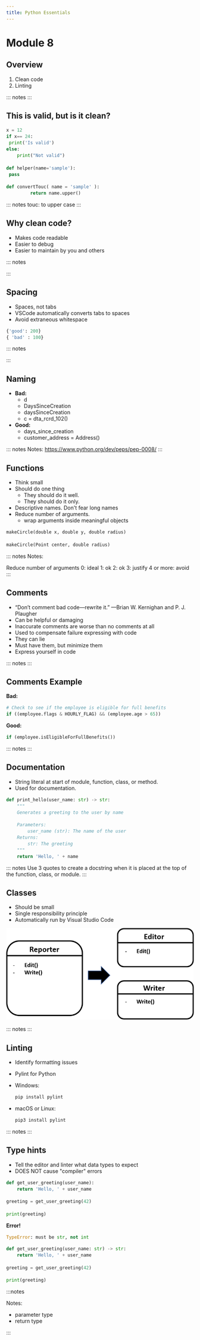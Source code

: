 ```yaml
---
title: Python Essentials
---
```



# Module 8

## Overview

1. Clean code
1. Linting

::: notes
:::

## This is valid, but is it clean?

```python
x = 12
if x== 24:
 print('Is valid')
else:
    print("Not valid")

def helper(name='sample'):
 pass

def convertTouc( name = 'sample' ):
         return name.upper()
```

::: notes
touc: to upper case
:::

## Why clean code?

- Makes code readable
- Easier to debug
- Easier to maintain by you and others

::: notes

:::

## Spacing

- Spaces, not tabs
- VSCode automatically converts tabs to spaces
- Avoid extraneous whitespace

```python
{'good': 200}
{ 'bad' : 100}
```

::: notes

:::

## Naming

- **Bad:**
    - d
    - DaysSinceCreation
    - daysSinceCreation
    - c = dta_rcrd_102()
- **Good:**
    - days_since_creation
    - customer_address = Address()


::: notes
Notes:
https://www.python.org/dev/peps/pep-0008/
:::

## Functions

- Think small
- Should do one thing
    - They should do it well.
    - They should do it only.
- Descriptive names. Don't fear long names
- Reduce number of arguments.
    - wrap arguments inside meaningful objects

```python
makeCircle(double x, double y, double radius)

makeCircle(Point center, double radius)
```

::: notes
Notes:

Reduce number of arguments
0: ideal
1: ok
2: ok
3: justify
4 or more: avoid
:::

## Comments

- “Don’t comment bad code—rewrite it.” —Brian W. Kernighan and P. J. Plaugher
- Can be helpful or damaging
- Inaccurate comments are worse than no comments at all
- Used to compensate failure expressing with code
- They can lie
- Must have them, but minimize them
- Express yourself in code

::: notes
:::

## Comments Example

**Bad:**
```python
# Check to see if the employee is eligible for full benefits
if ((employee.flags & HOURLY_FLAG) && (employee.age > 65))
```

**Good:**
```python
if (employee.isEligibleForFullBenefits())
```

::: notes
:::

## Documentation

- String literal at start of module, function, class, or method.
- Used for documentation.

```python
def print_hello(user_name: str) -> str:
    """
    Generates a greeting to the user by name

	Parameters:
		user_name (str): The name of the user
	Returns:
		str: The greeting
	"""
	return 'Hello, ' + name
```

::: notes
Use 3 quotes to create a docstring when it is placed at the top of the function, class, or module.
:::

## Classes

- Should be small
- Single responsibility principle
- Automatically run by Visual Studio Code

![image](../media/single_responsibility_principle.png)

::: notes
:::

## Linting

- Identify formatting issues
- Pylint for Python
- Windows:

    ```bash
    pip install pylint
    ```
- macOS or Linux:

    ```bash
    pip3 install pylint
    ```

::: notes
:::

## Type hints

- Tell the editor and linter what data types to expect
- DOES NOT cause "compiler" errors

```python
def get_user_greeting(user_name):
    return 'Hello, ' + user_name

greeting = get_user_greeting(42)

print(greeting)
```
**Error!**
```python
TypeError: must be str, not int 
```

```python
def get_user_greeting(user_name: str) -> str:
    return 'Hello, ' + user_name

greeting = get_user_greeting(42)

print(greeting)
```
:::notes

Notes:
- parameter type
- return type

:::

